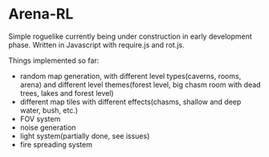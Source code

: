 # Arena-RL

Simple roguelike currently being under construction in early development phase. Written in Javascript with require.js and rot.js.

Things implemented so far:

- random map generation, with different level types(caverns, rooms, arena) and different level themes(forest level, big chasm room with dead trees, lakes and forest level)
- different map tiles with different effects(chasms, shallow and deep water, bush, etc.)
- FOV system
- noise generation
- light system(partially done, see issues)
- fire spreading system
